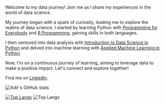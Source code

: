 Welcome to my data journey! Join me as I share my experiences in the world of data science.

My journey began with a spark of curiosity, leading me to explore the realms of data science. I started by learning Python with [Programming for Everybody](https://coursera.org/share/5f3d318cde5f4a9d8cca4c896c450047) and [R Programming](https://coursera.org/share/a717685cb0b56c285998f43bc833f7c3), gaining skills in both languages.

I then ventured into data analysis with [Introduction to Data Science in Python](https://coursera.org/share/038d56241e4850908cb57f17df060ea1) and delved into machine learning with [Applied Machine Learning in Python](https://coursera.org/share/763949f6d7ed0fc097fd758e0a727030).

Now, I'm on a continuous journey of learning, aiming to leverage data to make a positive impact. Let's connect and explore together!

Find me on [LinkedIn](https://www.linkedin.com/in/adirozeri).

![Adir's GitHub stats](https://github-readme-stats.vercel.app/api?username=adirozeri&show_icons=true&theme=radical)

[![Top Langs](https://github-readme-stats.vercel.app/api/top-langs/?username=adirozeri)](https://github.com/adirozeri/github-readme-stats)
![Top Langs](https://github-readme-stats.vercel.app/api/top-langs/?username=adirozeri&size_weight=0.5&count_weight=0.5)

<!--

[![Gist Card](https://github-readme-stats.vercel.app/api/gist?id=bbfce31e0217a3689c8d961a356cb10d)](https://gist.github.com/Yizack/bbfce31e0217a3689c8d961a356cb10d/)

**adirozeri/adirozeri** is a ✨ _special_ ✨ repository because its `README.md` (this file) appears on your GitHub profile.

Here are some ideas to get you started:

- 🔭 I’m currently working on ...
- 🌱 I’m currently learning ...
- 👯 I’m looking to collaborate on ...
- 🤔 I’m looking for help with ...
- 💬 Ask me about ...
- 📫 How to reach me: ...
- 😄 Pronouns: ...
- ⚡ Fun fact: ...
-->
